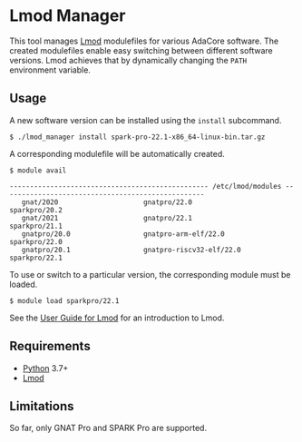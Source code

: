 # Lmod Manager

This tool manages [Lmod](https://github.com/TACC/Lmod) modulefiles for various AdaCore software. The created modulefiles enable easy switching between different software versions. Lmod achieves that by dynamically changing the `PATH` environment variable.

## Usage

A new software version can be installed using the `install` subcommand.

```console
$ ./lmod_manager install spark-pro-22.1-x86_64-linux-bin.tar.gz
```

A corresponding modulefile will be automatically created.

```console
$ module avail

------------------------------------------------- /etc/lmod/modules --------------------------------------------------
   gnat/2020                     gnatpro/22.0                              sparkpro/20.2
   gnat/2021                     gnatpro/22.1                              sparkpro/21.1
   gnatpro/20.0                  gnatpro-arm-elf/22.0                      sparkpro/22.0
   gnatpro/20.1                  gnatpro-riscv32-elf/22.0                  sparkpro/22.1

```

To use or switch to a particular version, the corresponding module must be loaded.

```console
$ module load sparkpro/22.1
```

See the [User Guide for Lmod](https://lmod.readthedocs.io/en/latest/010_user.html) for an introduction to Lmod.

## Requirements

- [Python](https://www.python.org/) 3.7+
- [Lmod](https://github.com/TACC/Lmod)

## Limitations

So far, only GNAT Pro and SPARK Pro are supported.
